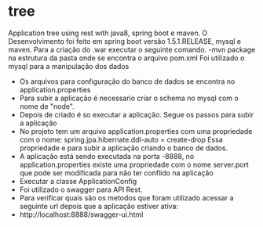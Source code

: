 # tree
Application tree using rest with java8, spring boot e maven.
O Desenvolvimento foi feito em spring boot versão 1.5.1.RELEASE, mysql e maven.
Para a criação do .war executar o seguinte comando.
-mvn package na estrutura da pasta onde se encontra o arquivo pom.xml
Foi utilizado o mysql para a manipulação dos dados
- Os arquivos para configuração do banco de dados se encontra no application.properties
- Para subir a aplicação é necessario criar o schema no mysql com o nome de "node".
- Depois de criado é so executar a aplicação.
Segue os passos para subir a aplicação
- No projeto tem um arquivo application.properties com uma propriedade com o nome:
    spring.jpa.hibernate.ddl-auto = create-drop
  Essa propriedade e para subir a aplicação criando o banco de dados.
- A aplicação está sendo executada na porta -8888, no application.properties existe uma propriedade com o nome server.port que pode ser modificada para não ter conflido na aplicação
- Executar a classe ApplicationConfig
- Foi utilizado o swagger para API Rest.
- Para verificar quais são os metodos que foram utilizado acessar a seguinte url depois que a aplicação estiver ativa:
- http://localhost:8888/swagger-ui.html

